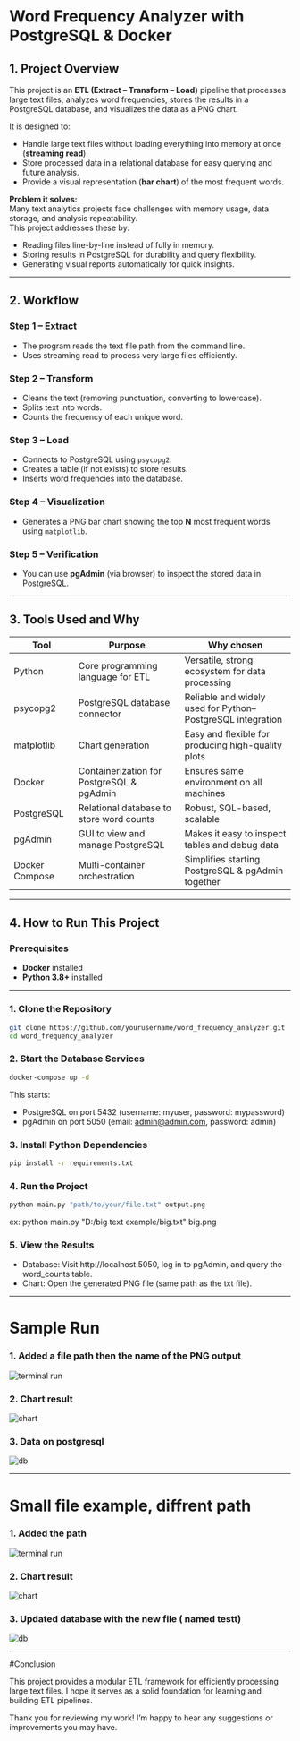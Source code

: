 # Word Frequency Analyzer with PostgreSQL & Docker

## 1. Project Overview
This project is an **ETL (Extract – Transform – Load)** pipeline that processes large text files, analyzes word frequencies, stores the results in a PostgreSQL database, and visualizes the data as a PNG chart.

It is designed to:
- Handle large text files without loading everything into memory at once (**streaming read**).
- Store processed data in a relational database for easy querying and future analysis.
- Provide a visual representation (**bar chart**) of the most frequent words.

**Problem it solves:**  
Many text analytics projects face challenges with memory usage, data storage, and analysis repeatability.  
This project addresses these by:
- Reading files line-by-line instead of fully in memory.
- Storing results in PostgreSQL for durability and query flexibility.
- Generating visual reports automatically for quick insights.

---

## 2. Workflow

### Step 1 – Extract
- The program reads the text file path from the command line.
- Uses streaming read to process very large files efficiently.

### Step 2 – Transform
- Cleans the text (removing punctuation, converting to lowercase).
- Splits text into words.
- Counts the frequency of each unique word.

### Step 3 – Load
- Connects to PostgreSQL using `psycopg2`.
- Creates a table (if not exists) to store results.
- Inserts word frequencies into the database.

### Step 4 – Visualization
- Generates a PNG bar chart showing the top **N** most frequent words using `matplotlib`.

### Step 5 – Verification
- You can use **pgAdmin** (via browser) to inspect the stored data in PostgreSQL.

---

## 3. Tools Used and Why

| Tool           | Purpose                                  | Why chosen |
|----------------|------------------------------------------|------------|
| Python         | Core programming language for ETL        | Versatile, strong ecosystem for data processing |
| psycopg2       | PostgreSQL database connector            | Reliable and widely used for Python–PostgreSQL integration |
| matplotlib     | Chart generation                         | Easy and flexible for producing high-quality plots |
| Docker         | Containerization for PostgreSQL & pgAdmin| Ensures same environment on all machines |
| PostgreSQL     | Relational database to store word counts | Robust, SQL-based, scalable |
| pgAdmin        | GUI to view and manage PostgreSQL        | Makes it easy to inspect tables and debug data |
| Docker Compose | Multi-container orchestration            | Simplifies starting PostgreSQL & pgAdmin together |

---

## 4. How to Run This Project

### Prerequisites
- **Docker** installed  
- **Python 3.8+** installed  

---

### 1. Clone the Repository
```bash
git clone https://github.com/yourusername/word_frequency_analyzer.git
cd word_frequency_analyzer
```
### 2.  Start the Database Services
```bash
docker-compose up -d
```
This starts:
- PostgreSQL on port 5432 (username: myuser, password: mypassword)
- pgAdmin on port 5050 (email: admin@admin.com, password: admin)
  
### 3. Install Python Dependencies
```bash
pip install -r requirements.txt
```

### 4. Run the Project
``` bash
python main.py "path/to/your/file.txt" output.png
```
ex: python main.py "D:/big text example/big.txt" big.png

### 5. View the Results
- Database: Visit http://localhost:5050, log in to pgAdmin, and query the word_counts table.
- Chart: Open the generated PNG file (same path as the txt file).

---

# Sample Run

### 1. Added a file path then the name of the PNG output

![terminal run](assets/1.png)

### 2. Chart result

![chart](assets/2.png)

### 3. Data on postgresql

![db](assets/3.png)


---
# Small file example, diffrent path
### 1. Added the path

![terminal run](assets/4.png)

### 2. Chart result

![chart](assets/5.png)

### 3. Updated database with the new file ( named testt)

![db](assets/6.png)



---
#Conclusion

This project provides a modular ETL framework for efficiently processing large text files. I hope it serves as a solid foundation for learning and building ETL pipelines.

Thank you for reviewing my work!
I’m happy to hear any suggestions or improvements you may have.



